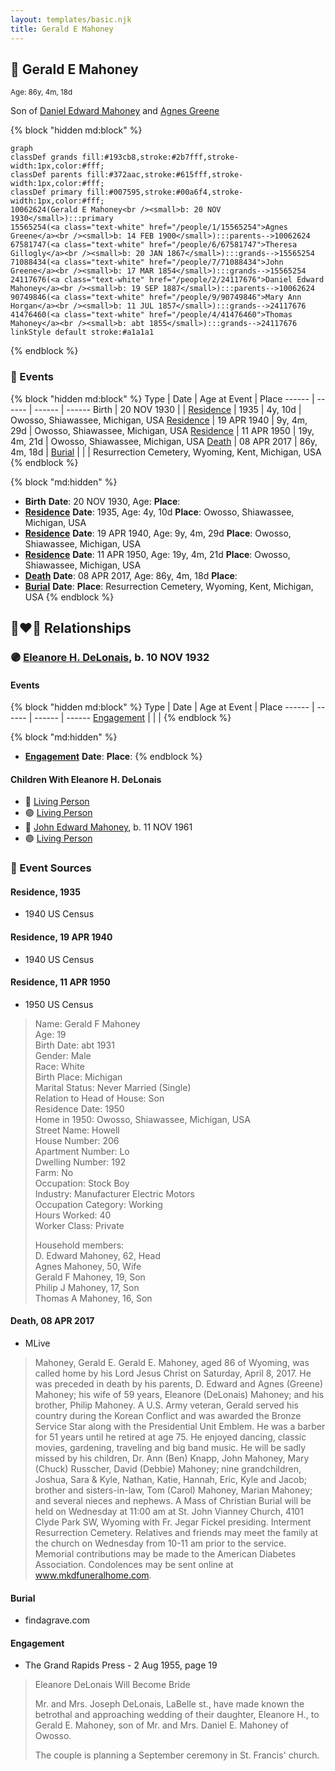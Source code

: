 ```yaml
---
layout: templates/basic.njk
title: Gerald E Mahoney
---
```

## 🔵 Gerald E Mahoney
<small>Age: 86y, 4m, 18d</small>

Son of [Daniel Edward Mahoney](/people/2/24117676) and [Agnes Greene](/people/1/15565254)

{% block "hidden md:block" %}
```mermaid
graph
classDef grands fill:#193cb8,stroke:#2b7fff,stroke-width:1px,color:#fff;
classDef parents fill:#372aac,stroke:#615fff,stroke-width:1px,color:#fff;
classDef primary fill:#007595,stroke:#00a6f4,stroke-width:1px,color:#fff;
10062624(Gerald E Mahoney<br /><small>b: 20 NOV 1930</small>):::primary
15565254(<a class="text-white" href="/people/1/15565254">Agnes Greene</a><br /><small>b: 14 FEB 1900</small>):::parents-->10062624
67581747(<a class="text-white" href="/people/6/67581747">Theresa Gillogly</a><br /><small>b: 20 JAN 1867</small>):::grands-->15565254
71088434(<a class="text-white" href="/people/7/71088434">John Greene</a><br /><small>b: 17 MAR 1854</small>):::grands-->15565254
24117676(<a class="text-white" href="/people/2/24117676">Daniel Edward Mahoney</a><br /><small>b: 19 SEP 1887</small>):::parents-->10062624
90749846(<a class="text-white" href="/people/9/90749846">Mary Ann Horgan</a><br /><small>b: 11 JUL 1857</small>):::grands-->24117676
41476460(<a class="text-white" href="/people/4/41476460">Thomas Mahoney</a><br /><small>b: abt 1855</small>):::grands-->24117676
linkStyle default stroke:#a1a1a1
```
{% endblock %}

### 📆 Events

{% block "hidden md:block" %}
Type | Date | Age at Event | Place
------ | ------ | ------ | ------
Birth | 20 NOV 1930 |  |
[Residence](#event-event-0) | 1935 | 4y, 10d | Owosso, Shiawassee, Michigan, USA
[Residence](#event-event-1) | 19 APR 1940 | 9y, 4m, 29d | Owosso, Shiawassee, Michigan, USA
[Residence](#event-event-2) | 11 APR 1950 | 19y, 4m, 21d | Owosso, Shiawassee, Michigan, USA
[Death](#event-event-6) | 08 APR 2017 | 86y, 4m, 18d |
[Burial](#event-event-7) |  |  | Resurrection Cemetery, Wyoming, Kent, Michigan, USA
{% endblock %}

{% block "md:hidden" %}
- **Birth**
**Date**: 20 NOV 1930, Age:
**Place**:
- **[Residence](#event-event-0)**
**Date**: 1935, Age: 4y, 10d
**Place**: Owosso, Shiawassee, Michigan, USA
- **[Residence](#event-event-1)**
**Date**: 19 APR 1940, Age: 9y, 4m, 29d
**Place**: Owosso, Shiawassee, Michigan, USA
- **[Residence](#event-event-2)**
**Date**: 11 APR 1950, Age: 19y, 4m, 21d
**Place**: Owosso, Shiawassee, Michigan, USA
- **[Death](#event-event-6)**
**Date**: 08 APR 2017, Age: 86y, 4m, 18d
**Place**:
- **[Burial](#event-event-7)**
**Date**:
**Place**: Resurrection Cemetery, Wyoming, Kent, Michigan, USA
{% endblock %}

## 👩‍❤️‍👨 Relationships

### 🟣 [Eleanore H. DeLonais](/people/4/45463626), b. 10 NOV 1932

#### Events

{% block "hidden md:block" %}
Type | Date | Age at Event | Place
------ | ------ | ------ | ------
[Engagement](#event-family-0-event-0) |  |  |
{% endblock %}

{% block "md:hidden" %}
- **[Engagement](#event-family-0-event-0)**
**Date**:
**Place**:
{% endblock %}

#### Children With Eleanore H. DeLonais
* 🔵 [Living Person](/people/5/57716919)
* 🟣 [Living Person](/people/8/82431921)
* 🔵 [John Edward Mahoney](/people/2/20318131), b. 11 NOV 1961
* 🟣 [Living Person](/people/6/6203854)
### 📰 Event Sources

#### <a id="event-event-0"></a> Residence, 1935
* 1940 US Census

#### <a id="event-event-1"></a> Residence, 19 APR 1940
* 1940 US Census

#### <a id="event-event-2"></a> Residence, 11 APR 1950
* 1950 US Census
>   
  > Name: Gerald F Mahoney  
  > Age: 19  
  > Birth Date: abt 1931  
  > Gender: Male  
  > Race: White  
  > Birth Place: Michigan  
  > Marital Status: Never Married (Single)  
  > Relation to Head of House: Son  
  > Residence Date: 1950  
  > Home in 1950: Owosso, Shiawassee, Michigan, USA  
  > Street Name: Howell  
  > House Number: 206  
  > Apartment Number: Lo  
  > Dwelling Number: 192  
  > Farm: No  
  > Occupation: Stock Boy  
  > Industry: Manufacturer Electric Motors  
  > Occupation Category: Working  
  > Hours Worked: 40  
  > Worker Class: Private  
  >   
  > Household members:  
  > D. Edward Mahoney, 62, Head  
  > Agnes Mahoney, 50, Wife  
  > Gerald F Mahoney, 19, Son  
  > Philip J Mahoney, 17, Son  
  > Thomas A Mahoney, 16, Son  
  >

#### <a id="event-event-6"></a> Death, 08 APR 2017
* MLive
>   
  > Mahoney, Gerald E. Gerald E. Mahoney, aged 86 of Wyoming, was called home by his Lord Jesus Christ on Saturday, April 8, 2017. He was preceded in death by his parents, D. Edward and Agnes (Greene) Mahoney; his wife of 59 years, Eleanore (DeLonais) Mahoney; and his brother, Philip Mahoney. A U.S. Army veteran, Gerald served his country during the Korean Conflict and was awarded the Bronze Service Star along with the Presidential Unit Emblem. He was a barber for 51 years until he retired at age 75. He enjoyed dancing, classic movies, gardening, traveling and big band music. He will be sadly missed by his children, Dr. Ann (Ben) Knapp, John Mahoney, Mary (Chuck) Russcher, David (Debbie) Mahoney; nine grandchildren, Joshua, Sara & Kyle, Nathan, Katie, Hannah, Eric, Kyle and Jacob; brother and sisters-in-law, Tom (Carol) Mahoney, Marian Mahoney; and several nieces and nephews. A Mass of Christian Burial will be held on Wednesday at 11:00 am at St. John Vianney Church, 4101 Clyde Park SW, Wyoming with Fr. Jegar Fickel presiding. Interment Resurrection Cemetery. Relatives and friends may meet the family at the church on Wednesday from 10-11 am prior to the service. Memorial contributions may be made to the American Diabetes Association. Condolences may be sent online at www.mkdfuneralhome.com.

#### <a id="event-event-7"></a> Burial
* findagrave.com

#### <a id="event-family-0-event-0"></a> Engagement
* The Grand Rapids Press  - 2 Aug 1955, page 19
>   
  > Eleanore DeLonais Will Become Bride  
  >   
  > Mr. and Mrs. Joseph DeLonais, LaBelle st., have made known the betrothal and approaching wedding of their daughter, Eleanore H., to Gerald E. Mahoney, son of Mr. and Mrs. Daniel E. Mahoney of Owosso.  
  >   
  > The couple is planning a September ceremony in St. Francis' church.